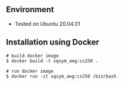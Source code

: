 ## Environment
- Tested on Ubuntu 20.04.01

## Installation using Docker

~~~~{.sh}
# build docker image
$ docker build -t sqsym_aeg:cs250 .

# run docker image
$ docker run -it sqsym_aeg:cs250 /bin/bash
~~~~
